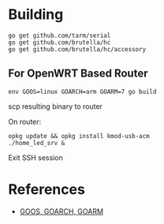 

# Building

```
go get github.com/tarm/serial
go get github.com/brutella/hc
go get github.com/brutella/hc/accessory
```

## For OpenWRT Based Router

```
env GOOS=linux GOARCH=arm GOARM=7 go build
```

scp resulting binary to router

On router:

```
opkg update && opkg install kmod-usb-acm
./home_led_srv &
```

Exit SSH session

# References

- [GOOS, GOARCH, GOARM](https://www.thepolyglotdeveloper.com/2017/04/cross-compiling-golang-applications-raspberry-pi/)
